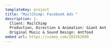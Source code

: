 ```yaml
---
templateKey: project
title: "MailChimp: Facebook Ads "
description: |-
  Client: MailChimp
  Production, Direction & Animation: Giant Ant
  Original Music & Sound Design: Antfood
embed url: https://vimeo.com/202262680
---
```

